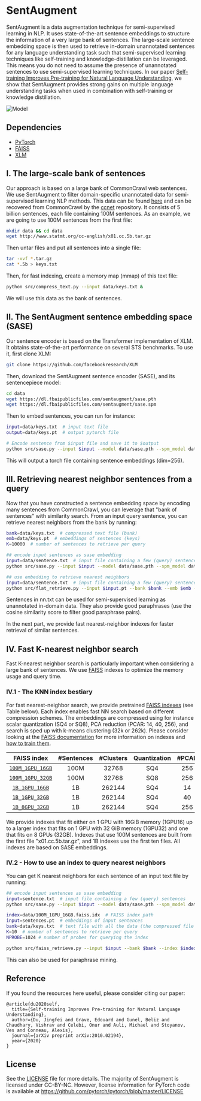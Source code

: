 
# SentAugment

SentAugment is a data augmentation technique for semi-supervised learning in NLP. It uses state-of-the-art sentence embeddings to structure the information of a very large bank of sentences. The large-scale sentence embedding space is then used to retrieve in-domain unannotated sentences for any language understanding task such that semi-supervised learning techniques like self-training and knowledge-distillation can be leveraged. This means you do not need to assume the presence of unannotated sentences to use semi-supervised learning techniques. In our paper [Self-training Improves Pre-training for Natural Language Understanding](https://arxiv.org/abs/2010.02194), we show that SentAugment provides strong gains on multiple language understanding tasks when used in combination with self-training or knowledge distillation.

![Model](sentaugment_figure.png)

## Dependencies

*  [PyTorch](https://pytorch.org/)
*  [FAISS](https://github.com/facebookresearch/faiss)
*  [XLM](https://github.com/facebookresearch/XLM)

## I. The large-scale bank of sentences
Our approach is based on a large bank of CommonCrawl web sentences. We use SentAugment to filter domain-specific unannotated data for semi-supervised learning NLP methods. This data can be found [here](http://www.statmt.org/cc-english/) and can be recovered from CommonCrawl by the [ccnet](https://github.com/facebookresearch/CC_Net) repository. It consists of 5 billion sentences, each file containing 100M sentences. As an example, we are going to use 100M sentences from the first file:

```bash
mkdir data && cd data
wget http://www.statmt.org/cc-english/x01.cc.5b.tar.gz
```
Then untar files and put all sentences into a single file:
```bash
tar -xvf *.tar.gz
cat *.5b > keys.txt
```

Then, for fast indexing, create a memory map (mmap) of this text file:
```bash
python src/compress_text.py --input data/keys.txt &
```
We will use this data as the bank of sentences.

## II. The SentAugment sentence embedding space (SASE)
Our sentence encoder is based on the Transformer implementation of XLM. It obtains state-of-the-art performance on several STS benchmarks. To use it, first clone XLM:
```bash
git clone https://github.com/facebookresearch/XLM
```

Then, download the SentAugment sentence encoder (SASE), and its sentencepiece model:
```bash
cd data
wget https://dl.fbaipublicfiles.com/sentaugment/sase.pth
wget https://dl.fbaipublicfiles.com/sentaugment/sase.spm
```


Then to embed sentences, you can run for instance:
```bash
input=data/keys.txt  # input text file
output=data/keys.pt  # output pytorch file

# Encode sentence from $input file and save it to $output
python src/sase.py --input $input --model data/sase.pth --spm_model data/sase.spm --batch_size 64 --cuda "True" --output $output
```

This will output a torch file containing sentence embeddings (dim=256).

## III. Retrieving nearest neighbor sentences from a query
Now that you have constructed a sentence embedding space by encoding many sentences from CommonCrawl, you can leverage that "bank of sentences" with similarity search.
From an input query sentence, you can retrieve nearest neighbors from the bank by running:

```bash
bank=data/keys.txt  # compressed text file (bank)
emb=data/keys.pt  # embeddings of sentences (keys)
K=10000  # number of sentences to retrieve per query

## encode input sentences as sase embedding
input=data/sentence.txt  # input file containing a few (query) sentences
python src/sase.py --input $input --model data/sase.pth --spm_model data/sase.spm --batch_size 64 --cuda "True" --output $input.pt

## use embedding to retrieve nearest neighbors
input=data/sentence.txt  # input file containing a few (query) sentences
python src/flat_retrieve.py --input $input.pt --bank $bank --emb $emb --K $K > nn.txt &
```

Sentences in nn.txt can be used for semi-supervised learning as unannotated in-domain data. They also provide good paraphrases (use the cosine similarity score to filter good paraphrase pairs).

In the next part, we provide fast nearest-neighbor indexes for faster retrieval of similar sentences.

## IV. Fast K-nearest neighbor search
Fast K-nearest neighbor search is particularly important when considering a large bank of sentences. We use [FAISS](https://github.com/facebookresearch/faiss) indexes to optimize the memory usage and query time.

### IV.1 - The KNN index bestiary
For fast nearest-neighbor search, we provide pretrained [FAISS indexes](https://github.com/facebookresearch/faiss/wiki/The-index-factory) (see Table below). Each index enables fast NN search based on different compression schemes. The embeddings are compressed using for instance scalar quantization (SQ4 or SQ8), PCA reduction (PCAR: 14, 40, 256), and search is sped up with k-means clustering (32k or 262k). Please consider looking at the [FAISS documentation](https://github.com/facebookresearch/faiss/wiki/Faiss-on-the-GPU) for more information on indexes and  [how to train them](https://github.com/facebookresearch/faiss/wiki/Guidelines-to-choose-an-index).

FAISS index | \#Sentences | \#Clusters | Quantization | #PCAR | Machine | Size
|:---: |:---: |:---: | :---: |:---: | :---: | :------: |
[`100M_1GPU_16GB`](https://dl.fbaipublicfiles.com/sentaugment/100M_1GPU_16GB.faiss.idx) | 100M | 32768 | SQ4 | 256 | 1GPU16 | 14GiB
[`100M_1GPU_32GB`](https://dl.fbaipublicfiles.com/sentaugment/100M_1GPU_32GB.faiss.idx) | 100M | 32768 | SQ8 | 256 | 1GPU32 | 26GiB
[`1B_1GPU_16GB`](https://dl.fbaipublicfiles.com/sentaugment/1B_1GPU_16GB.faiss.idx) | 1B | 262144 | SQ4 | 14 | 1GPU16 | 15GiB
[`1B_1GPU_32GB`](https://dl.fbaipublicfiles.com/sentaugment/1B_1GPU_32GB.faiss.idx) | 1B | 262144 | SQ4 | 40 | 1GPU32 | 28GiB
[`1B_8GPU_32GB`](https://dl.fbaipublicfiles.com/sentaugment/1B_8GPU_32GB.faiss.idx) | 1B | 262144 | SQ4 | 256 | 8GPU32 | 136GiB

We provide indexes that fit either on 1 GPU with 16GiB memory (1GPU16) up to a larger index that fits on 1 GPU with 32 GiB memory (1GPU32) and one that fits on 8 GPUs (32GB). Indexes that use 100M sentences are built from the first file "x01.cc.5b.tar.gz", and 1B indexes use the first ten files. All indexes are based on SASE embeddings.

  ### IV.2 - How to use an index to query nearest neighbors
You can get K nearest neighbors for each sentence of an input text file by running:

```bash
## encode input sentences as sase embedding
input=sentence.txt  # input file containing a few (query) sentences
python src/sase.py --input $input --model data/sase.pth --spm_model data/sase.spm --batch_size 64 --cuda "True" --output $input.pt

index=data/100M_1GPU_16GB.faiss.idx  # FAISS index path
input=sentences.pt  # embeddings of input sentences
bank=data/keys.txt  # text file with all the data (the compressed file keys.ref.bin64 should also be present in the same folder)
K=10  # number of sentences to retrieve per query
NPROBE=1024 # number of probes for querying the index

python src/faiss_retrieve.py --input $input --bank $bank --index $index --K $K --nprobe $NPROBE --gpu "True" > nn.txt &
```
This can also be used for paraphrase mining.


## Reference
If you found the resources here useful, please consider citing our paper:

```
@article{du2020self,
  title={Self-training Improves Pre-training for Natural Language Understanding},
  author={Du, Jingfei and Grave, Edouard and Gunel, Beliz and Chaudhary, Vishrav and Celebi, Onur and Auli, Michael and Stoyanov, Ves and Conneau, Alexis},
  journal={arXiv preprint arXiv:2010.02194},
  year={2020}
}
```

## License

See the [LICENSE](LICENSE) file for more details.
The majority of SentAugment is licensed under CC-BY-NC. However, license information for PyTorch code is available at https://github.com/pytorch/pytorch/blob/master/LICENSE

